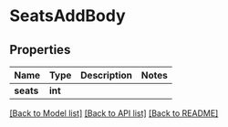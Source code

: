 # SeatsAddBody

## Properties
Name | Type | Description | Notes
------------ | ------------- | ------------- | -------------
**seats** | **int** |  | 

[[Back to Model list]](../README.md#documentation-for-models) [[Back to API list]](../README.md#documentation-for-api-endpoints) [[Back to README]](../README.md)

